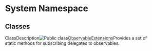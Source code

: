 # System Namespace

## Classes

ClassDescription![Public class](images\Hh212009.pubclass(en-us,VS.103).gif "Public class")[ObservableExtensions](ObservableExtensions\ObservableExtensions.md)Provides a set of static methods for subscribing delegates to observables.
